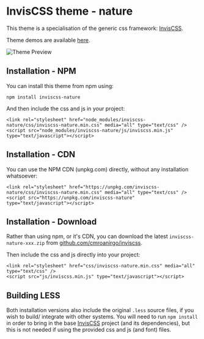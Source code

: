 # InvisCSS theme - nature

This theme is a specialisation of the generic css framework: [InvisCSS](https://github.com/cmroanirgo/inviscss).

Theme demos are available [here](https://cmroanirgo.github.io/inviscss/demo/themes.html).

![Theme Preview](https://cmroanirgo.github.io/inviscss/demo/images/nature-preview.png)


## Installation - NPM

You can install this theme from npm using:

```
npm install inviscss-nature
```

And then include the css and js in your project:

```
<link rel="stylesheet" href="node_modules/inviscss-nature/css/inviscss-nature.min.css" media="all" type="text/css" />
<script src="node_modules/inviscss-nature/js/inviscss.min.js" type="text/javascript"></script>
```

## Installation - CDN

You can use the NPM CDN (unpkg.com) directly, without any installation whatsoever:

```
<link rel="stylesheet" href="https://unpkg.com/inviscss-nature/css/inviscss-nature.min.css" media="all" type="text/css" />
<script src="https://unpkg.com/inviscss-nature" type="text/javascript"></script>
```


## Installation - Download

<p>Rather than using npm, or it's CDN, you can download the latest <code>inviscss-nature-xxx.zip</code> from <a href="https://github.com/cmroanirgo/inviscss/releases/latest"><i class="fa fa-github"></i>github.com/cmroanirgo/inviscss</a>.</p>

Then include the css and js directly into your project:

```
<link rel="stylesheet" href="css/inviscss-nature.min.css" media="all" type="text/css" />
<script src="js/inviscss.min.js" type="text/javascript"></script>
```

## Building LESS

Both installation versions also include the original <code>.less</code> source files, if you wish to build/ integrate with other systems. You will need to run `npm install` in order to bring in the base [InvisCSS](https://www.npmjs.com/package/inviscss) project (and its dependencies), but this is not needed if using the provided css and js (and font) files.

